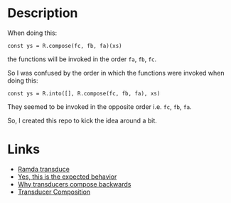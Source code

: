 # Description

When doing this:

```
const ys = R.compose(fc, fb, fa)(xs)
```

the functions will be invoked in the order `fa`, `fb`, `fc`.

So I was confused by the order in which the functions were invoked when doing this:

```
const ys = R.into([], R.compose(fc, fb, fa), xs)
```

They seemed to be invoked in the opposite order i.e. `fc`, `fb`, `fa`.

So, I created this repo to kick the idea around a bit.

# Links

* [Ramda transduce](https://ramdajs.com/docs/#transduce)
* [Yes, this is the expected behavior](https://github.com/ramda/ramda/issues/2123#issuecomment-358518506)
* [Why transducers compose backwards](http://gmorpheme.net/why-transducers-compose-backwards.html)
* [Transducer Composition](http://isaaccambron.com/blog/2014/12/13/transducer-composition.html)
